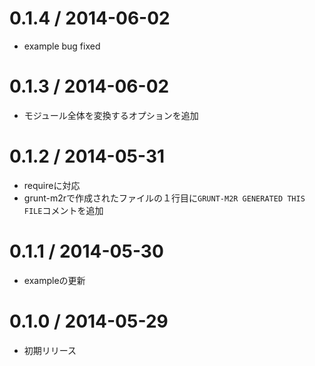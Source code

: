 0.1.4 / 2014-06-02
===================

 * example bug fixed

0.1.3 / 2014-06-02
===================

 * モジュール全体を変換するオプションを追加

0.1.2 / 2014-05-31
===================

 * requireに対応
 * grunt-m2rで作成されたファイルの１行目に`GRUNT-M2R GENERATED THIS FILE`コメントを追加

0.1.1 / 2014-05-30
===================

 * exampleの更新

0.1.0 / 2014-05-29
===================

 * 初期リリース
